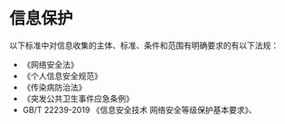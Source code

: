 # 信息保护

以下标准中对信息收集的主体、标准、条件和范围有明确要求的有以下法规：
- 《网络安全法》
- 《个人信息安全规范》
- 《传染病防治法》
- 《突发公共卫生事件应急条例》
-  GB/T 22239-2019 《信息安全技术 网络安全等级保护基本要求》、

